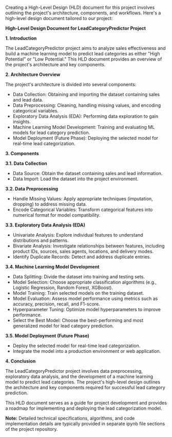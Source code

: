 Creating a High-Level Design (HLD) document for this project involves outlining the project's architecture, components, and workflows. Here's a high-level design document tailored to our project:

**High-Level Design Document for LeadCategoryPredictor Project**

**1. Introduction**

The LeadCategoryPredictor project aims to analyze sales effectiveness and build a machine learning model to predict lead categories as either "High Potential" or "Low Potential." This HLD document provides an overview of the project's architecture and key components.

**2. Architecture Overview**

The project's architecture is divided into several components:

- Data Collection: Obtaining and importing the dataset containing sales and lead data.
- Data Preprocessing: Cleaning, handling missing values, and encoding categorical variables.
- Exploratory Data Analysis (EDA): Performing data exploration to gain insights.
- Machine Learning Model Development: Training and evaluating ML models for lead category prediction.
- Model Deployment (Future Phase): Deploying the selected model for real-time lead categorization.

**3. Components**

**3.1. Data Collection**

- Data Source: Obtain the dataset containing sales and lead information.
- Data Import: Load the dataset into the project environment.

**3.2. Data Preprocessing**

- Handle Missing Values: Apply appropriate techniques (imputation, dropping) to address missing data.
- Encode Categorical Variables: Transform categorical features into numerical format for model compatibility.

**3.3. Exploratory Data Analysis (EDA)**

- Univariate Analysis: Explore individual features to understand distributions and patterns.
- Bivariate Analysis: Investigate relationships between features, including product IDs, sources, sales agents, locations, and delivery modes.
- Identify Duplicate Records: Detect and address duplicate entries.

**3.4. Machine Learning Model Development**

- Data Splitting: Divide the dataset into training and testing sets.
- Model Selection: Choose appropriate classification algorithms (e.g., Logistic Regression, Random Forest, XGBoost).
- Model Training: Train selected models on the training dataset.
- Model Evaluation: Assess model performance using metrics such as accuracy, precision, recall, and F1-score.
- Hyperparameter Tuning: Optimize model hyperparameters to improve performance.
- Select the Best Model: Choose the best-performing and most generalized model for lead category prediction.

**3.5. Model Deployment (Future Phase)**

- Deploy the selected model for real-time lead categorization.
- Integrate the model into a production environment or web application.

**4. Conclusion**

The LeadCategoryPredictor project involves data preprocessing, exploratory data analysis, and the development of a machine learning model to predict lead categories. The project's high-level design outlines the architecture and key components required for successful lead category prediction.

This HLD document serves as a guide for project development and provides a roadmap for implementing and deploying the lead categorization model.

**Note:** Detailed technical specifications, algorithms, and code implementation details are typically provided in separate ipynb file sections of the project repository.
